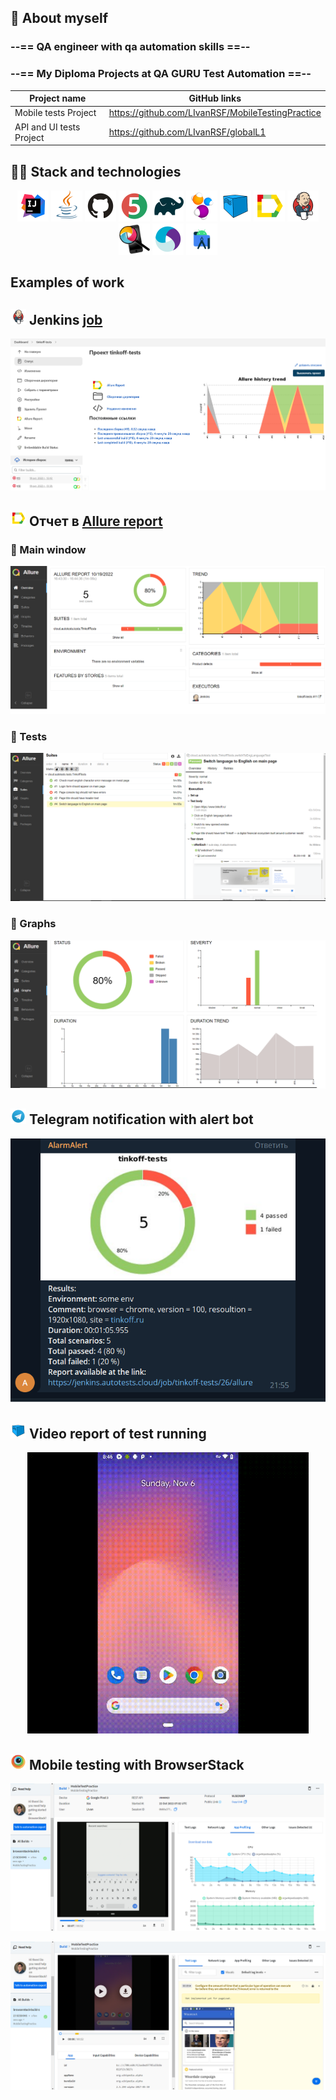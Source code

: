 ## :scroll: About myself

### --== QA engineer with qa automation skills ==--

### --== My Diploma Projects at QA GURU Test Automation ==--

| Project name             | GitHub links                                      |
|--------------------------|---------------------------------------------------|
| Mobile tests Project     | https://github.com/LIvanRSF/MobileTestingPractice |
| API and UI tests Project | https://github.com/LIvanRSF/globalL1              |

## :technologist: Stack and technologies

<p align="center">
<a href="https://www.jetbrains.com/idea/"><img src="images/logo/Idea.svg" width="50" height="50"  alt="IDEA"/></a>
<a href="https://www.java.com/"><img src="images/logo/Java.svg" width="50" height="50"  alt="Java"/></a>
<a href="https://github.com/"><img src="images/logo/GitHub.svg" width="50" height="50"  alt="Github"/></a>
<a href="https://junit.org/junit5/"><img src="images/logo/Junit5.svg" width="50" height="50"  alt="JUnit 5"/></a>
<a href="https://gradle.org/"><img src="images/logo/Gradle.svg" width="50" height="50"  alt="Gradle"/></a>
<a href="https://selenide.org/"><img src="images/logo/Selenide.svg" width="50" height="50"  alt="Selenide"/></a>
<a href="https://aerokube.com/selenoid/"><img src="images/logo/Selenoid.svg" width="50" height="50"  alt="Selenoid"/></a>
<a href="https://github.com/allure-framework/allure2"><img src="images/logo/Allure.svg" width="50" height="50"  alt="Allure"/></a>
<a href="https://www.jenkins.io/"><img src="images/logo/Jenkins.svg" width="50" height="50"  alt="Jenkins"/></a>
<a href="https://github.com/appium/appium-inspector/raw/main/docs/icon.png"><img src="images/logo/AppiumInspectorIcon.png" width="50" height="50"  alt="Appium Inspector"/></a>  
<a href="https://avatars.githubusercontent.com/u/3221291?s=200&v=4"><img src="images/logo/Appium.svg" width="50" height="50"  alt="Appium"/></a>  
<a href="https://cdn.worldvectorlogo.com/logos/android-studio-1.svg"><img src="images/logo/android-studio-1.svg" width="50" height="50"  alt="AndroidStudio"/></a>
</p>

## Examples of work

## <img src="images/logo/Jenkins.svg" width="25" height="25"  alt="Jenkins"/></a> Jenkins <a target="_blank" href="https://jenkins.autotests.cloud/job/tinkoff-tests/"> job </a>

<p align="center">
<a href="https://jenkins.autotests.cloud/job/tinkoff-tests/"><img src="images/screenshots/Jenkins.png" alt="Jenkins"/></a>
</p>







## <img src="images/logo/Allure.svg" width="25" height="25"  alt="Allure"/></a> Отчет в <a target="_blank" href="https://jenkins.autotests.cloud/job/tinkoff-tests/11/allure/">Allure report</a>

### :lady_beetle: Main window

<p align="center">
<img title="Allure Overview Dashboard" src="images/screenshots/AllureMain.png">
</p>

### :cherries: Tests

<p align="center">
<img title="Allure Tests" src="images/screenshots/AllureTests.png">
</p>

### :cut_of_meat: Graphs

<p align="center">
<img title="Allure Graphics" src="images/screenshots/AllureGraphs.png">
</p>

## <img src="images/logo/Telegram.svg" width="25" height="25"  alt="Allure"/></a> Telegram notification with alert bot

<p align="center">
<img title="Allure Overview Dashboard" src="images/screenshots/Telegramm.png" >
</p>

## <img src="images/logo/Selenoid.svg" width="25" height="25"  alt="Allure"/></a> Video report of test running

<p align="center">
<img title="Selenoid Video" src="images/gif/BrowserStackVideoTest.gif" width="450" height="450"  alt="video"> 
</p>

## <img src="images/logo/Browserstack.png" width="25" height="25"  alt="Allure"/></a> Mobile testing with BrowserStack

<p align="center">
<img title="BrowserStack graphs" src="images/screenshots/BrowserStackWikiGraphs.png" >
</p>

<p align="center">
<img title="BrowserStack main" src="images/screenshots/BrowserStackWiki.png" >
</p>